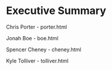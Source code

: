 Executive Summary
================

Chris Porter - porter.html

Jonah Boe - boe.html

Spencer Cheney - cheney.html

Kyle Tolliver - tolliver.html
